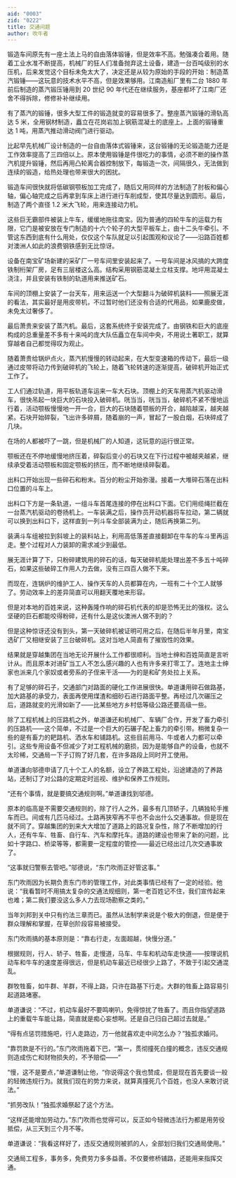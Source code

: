 ```yaml
---
aid: "0003"
zid: "0222"
title: 交通问题
author: 吹牛者
---
```


锻造车间原先有一座土法上马的自由落体锻锤，但是效率不高。勉强凑合着用。随着工业水准不断提高，机械厂的狂人们准备抛弃这土设备，建造一台百吨级别的水压机，后来发觉这个目标未免太大了，决定还是从较为原始的手段的开始：制造蒸汽锻锤——这玩意的技术水平不高，但是效果够用。江南造船厂里有二台 1880 年前后制造的蒸汽锻压锤用到 20 世纪 90 年代还在继续服务，基座都坏了江南厂还舍不得拆除，修修补补继续用。

有了蒸汽的锻锤，很多大型工件的锻造就变的容易很多了。整座蒸汽锻锤的滑轨高达 5 米，全用钢材制造，矗立在花岗岩加上钢筋混凝土的底座上。上面的锻锤重达 1 吨，用蒸汽推动滑动阀门进行驱动。

比起早先机械厂设计制造的一台自由落体式锻锤来，这台锻锤的无论锻造能力还是工作效率提高了三四倍以上。原本使用锻锤是件很吃力的事情，必须不断的操作蒸汽机提升锻锤，然后再用凸轮离合器控制放下，每锻造一次，间隔很久，无法做到连续的锻造，给热处理也带来很大的困扰。

锻造车间很快就将低碳钢颚板加工完成了，随后又用同样的方法制造了肘板和偏心轴，偏心轴完成之后再拿到车床上进行进行车削成型，使其尽量达到圆形。最后，制造了两个直径 1.2 米大飞轮，用来连接动力机。

这些巨无霸部件被装上牛车，缓缓地拖往南宝。因为普通的四轮牛车的运载力有限，它门是被安放在专门制造的十六个轮子的大型平板车上，由十二头牛牵引。不管这东西到底有什么用处，仅仅这个车队就足以引起围观和议论了——沿路百姓都对澳洲人如此的浪费钢铁感到无比惊讶。

设备在南宝矿场新建的采矿厂一号车间里安装起来了。一号车间是冰风搞的大跨度铁制桁架厂房，足有三层楼这么高。结构采用钢筋混凝土立柱支撑。地坪用混凝土浇注，并且安装有铁制的轨道用来推送矿石。

车间的顶棚上安装了一台天车，用来运送一个大型翻斗为破碎机装料——照展无涯的看法，其实最好是用皮带机，不过暂时他们还没有合适的代用品，如果鹿皮做，未免太过奢侈了。

最后萧贵来安装了蒸汽机。最后，这套系统终于安装完成了。由钢铁和巨大的底座构成的总重量差不多有十来吨的庞大队伍矗立在车间中央，不用说土著职工，就算穿越者自己都觉得叹为观止。

随着萧贵给锅炉点火，蒸汽机慢慢的转动起来，在大型变速箱的传动下，最后一级通过皮带将动力传到破碎机的飞轮上，随着飞轮转速的逐渐提高，破碎机开始正式工作了。

工人们通过轨道，用平板轨道车运来一车大石块。顶棚上的天车用蒸汽机驱动滑车，很快吊起一块巨大的石块投入破碎机。咣当当，咣当当，破碎机不紧不慢地运行着，活动颚板慢慢地一开一合，巨大的石块随着颚板的开合，越陷越深，越夹越紧。石块开始碎裂，飞出许多碎屑，随着崩的一声，冒起了一股白烟，石块碎成了几块。

在场的人都被吓了一跳，但是机械厂的人知道，这玩意的运行很正常。

颚板还在不停地缓慢地挤压着，碎裂后变小的石块又在下行过程中被越夹越紧，继续承受着活动颚板和固定颚板的挤压，而不断地继续碎裂着。

出料口开始出现一些碎石和粉末。百分的粉尘开始弥漫。接着一大堆碎石落在出料口位置的斗车上。

出料口下方是一条轨道，一组斗车首尾连接的停在出料口下面。它们用缆绳拦截在一台蒸汽机驱动的卷扬机上。一车装满之后，操作员开动机器将车拉动，第二辆就可以换到出料口下，这样直到一列斗车全部装满为止，随后再换第二列。

装满斗车组被拉到斜坡上的装料站上，利用高低落差直接翻卸在牛车的车斗里再运走。整个过程对人力装卸的需求减少到最低。

展无涯计算了下，只粉碎建筑用的碎石的话，每天破碎机能处理出差不多五十吨碎石，如果这些破碎工作用人力去做，没有三四百人做不下来。

而现在，连锅炉的维护工人、操作天车的人员都算在内，一班有二十个工人就够了。劳动效率上的差异简直可以用翻天覆地来形容。

但是对本地的百姓来说，这种轰隆作响的碎石机代表的却是恐怖无比的强权。这么坚硬的巨石都能咬得粉碎，还有什么是这伙澳洲人做不到的？

但是这种惊讶还没有到头，第一天破碎机被证明可用之后，在随后半年月里，南宝选矿厂又相继安装了三台破碎机。这对当地人简直有了摧毁性的效果。

结果就是穿越集团在当地无论开展什么工作都很顺利。当地士绅和百姓简直是言听计从。而且原本对进矿当工人不怎么感兴趣的人也有许多来打零工了。连地主士绅家也派来几个家奴或者旁系的子侄来干活——为的是和矿务处拉上关系。

有了足够的碎石子，交通部门对路面的硬化工作进展很快。单道谦用碎石做路基，加大路基的承受力，表面再使用煤渣和细砂石进行路面平整。再经过几次碾压之后，道路就变的光滑如新了——比某些地方乡村低等级公路还要高级一些。

除了工程机械上的压路机之外，单道谦还和机械厂、车辆厂合作，开发了畜力牵引的压路机——这个简单，不过是一个巨大的石碾子配上畜力的牵引带。稍微复杂一些的是有畜力的耙路机、洒水车和铺路机。这些目前用马、牛或者人力都可以牵引。这些专用设备不但减少了对工程机械的磨损，因为是能够自产的设备，也就不太珍稀，交通局一下子订购了好几套，在许多路段上同时开工使用。

单道谦向邬德申请了几十个工人的名额，设立了养路工程处，沿途建造的了养路站，还制订了对公路的定期定时巡视、维护和保养工作规则。

“还有个事情，就是要搞交通规则啊。”单道谦找到邬德。

原本的临高是不需要交通规则的，除了行人之外，最多有几顶轿子，几辆独轮手推车而已。间或有几匹马经过。土路再狭窄再不平也不会出什么交通事故。但是现在就不同了。穿越集团的到来大大增加了道路上的路况复杂性，除了不断增加的行人，还有牛车、牲畜、自行车、汽车和摩托车。道路的建设也带来了新的问题，比如十字路口、桥梁等等，都需要一定程度的管控——最近已经出过几次交通事故了。

“这事就归警察去管吧。”邬德说，“东门吹雨正好管这事。”

东门吹雨因为长期负责东门市的管理工作，对此类事情已经有了一定的经验。他说：“我看暂时不用搞太复杂的交通法规细则，第一老百姓记不住，我们宣传起来也难；第二我们要没这么多人力去现场勘察之类的。”

当年刘邦到关中只有约法三章而已。虽然从法制学来说是个极大的倒退，但是便于群众理解和掌握，在草创阶段容易被接受。

东门吹雨搞的基本原则是：“靠右行走，左面超越，快慢分道。”

根据规则，行人、轿子、牲畜，走慢道，马车、牛车和机动车走快道——按理说机动车和牛车的速度差得很远，但是机动车最近已经很少上路了，不致于引起交通混乱。

群牧牲畜，如牛群、羊群，不得上路，只许在路基下行走。大群的牲畜上路容易引起道路堵塞。

单道谦说：“不过，机动车最好不要鸣喇叭，免得惊扰了牲畜了。而且你指望道路上的重载牛车能让路，简直就是痴心妄想啊。还是自己归自己超过去就是。”

“得有点惩罚措施吧，行人走路边，万一他就喜欢走中间怎么办？”独孤求婚问。

“靠罚款是不行的。”东门吹雨拖着下巴，“第一，贯彻撞死白撞的概念，违反交通规则造成伤亡和财物损失的，不予赔偿——”

“慢，这不是要点，”单道谦制止他，“你说得这个我也赞成，但是现在首先要谈一般的轻微违规行为。就我们现在的势力来说，就算真撞死几个百姓，也没人来敢讨说法。”

“抓劳改队！”独孤求婚祭起了这个方法。

“这样还能增加劳动力。”东门吹雨也觉得可以，反正如今轻微违法行为都是用劳役抵偿，从三天到三个月不等。

单道谦说：“我看这样好了，违反交通规则被抓的人，全部划归我们交通局使用。”

交通局工程多，事务多，免费劳力多多益善。不仅要修桥铺路，还能用来指挥交通。
